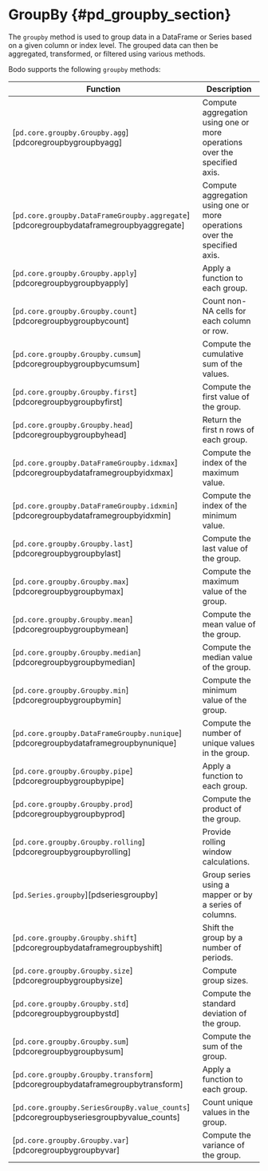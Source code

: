 GroupBy {#pd_groupby_section}
=======

[//]: # (write an index page with links to all the groupby functions)

The `groupby` method is used to group data in a DataFrame or Series based on a given column or index level. The grouped data can then be aggregated, transformed, or filtered using various methods.

Bodo supports the following `groupby` methods:

| Function                                                                               | Description                                                               |
|----------------------------------------------------------------------------------------|---------------------------------------------------------------------------|
| [`pd.core.groupby.Groupby.agg`][pdcoregroupbygroupbyagg]                               | Compute aggregation using one or more operations over the specified axis. |
| [`pd.core.groupby.DataFrameGroupby.aggregate`][pdcoregroupbydataframegroupbyaggregate] | Compute aggregation using one or more operations over the specified axis. |
| [`pd.core.groupby.Groupby.apply`][pdcoregroupbygroupbyapply]                           | Apply a function to each group.                                           |
| [`pd.core.groupby.Groupby.count`][pdcoregroupbygroupbycount]                           | Count non-NA cells for each column or row.                                |
| [`pd.core.groupby.Groupby.cumsum`][pdcoregroupbygroupbycumsum]                         | Compute the cumulative sum of the values.                                 |
| [`pd.core.groupby.Groupby.first`][pdcoregroupbygroupbyfirst]                           | Compute the first value of the group.                                     |
| [`pd.core.groupby.Groupby.head`][pdcoregroupbygroupbyhead]                             | Return the first n rows of each group.                                    |
| [`pd.core.groupby.DataFrameGroupby.idxmax`][pdcoregroupbydataframegroupbyidxmax]       | Compute the index of the maximum value.                                   |
| [`pd.core.groupby.DataFrameGroupby.idxmin`][pdcoregroupbydataframegroupbyidxmin]       | Compute the index of the minimum value.                                   |
| [`pd.core.groupby.Groupby.last`][pdcoregroupbygroupbylast]                             | Compute the last value of the group.                                      |
| [`pd.core.groupby.Groupby.max`][pdcoregroupbygroupbymax]                               | Compute the maximum value of the group.                                   |
| [`pd.core.groupby.Groupby.mean`][pdcoregroupbygroupbymean]                             | Compute the mean value of the group.                                      |
| [`pd.core.groupby.Groupby.median`][pdcoregroupbygroupbymedian]                         | Compute the median value of the group.                                    |
| [`pd.core.groupby.Groupby.min`][pdcoregroupbygroupbymin]                               | Compute the minimum value of the group.                                   |
| [`pd.core.groupby.DataFrameGroupby.nunique`][pdcoregroupbydataframegroupbynunique]     | Compute the number of unique values in the group.                         |
| [`pd.core.groupby.Groupby.pipe`][pdcoregroupbygroupbypipe]                             | Apply a function to each group.                                           |
| [`pd.core.groupby.Groupby.prod`][pdcoregroupbygroupbyprod]                             | Compute the product of the group.                                         |
| [`pd.core.groupby.Groupby.rolling`][pdcoregroupbygroupbyrolling]                       | Provide rolling window calculations.                                      |
| [`pd.Series.groupby`][pdseriesgroupby]                                                 | Group series using a mapper or by a series of columns.                    |
| [`pd.core.groupby.Groupby.shift`][pdcoregroupbydataframegroupbyshift]                  | Shift the group by a number of periods.                                   |
| [`pd.core.groupby.Groupby.size`][pdcoregroupbygroupbysize]                             | Compute group sizes.                                                      |
| [`pd.core.groupby.Groupby.std`][pdcoregroupbygroupbystd]                               | Compute the standard deviation of the group.                              |
| [`pd.core.groupby.Groupby.sum`][pdcoregroupbygroupbysum]                               | Compute the sum of the group.                                             |
| [`pd.core.groupby.Groupby.transform`][pdcoregroupbydataframegroupbytransform]          | Apply a function to each group.                                           |
| [`pd.core.groupby.SeriesGroupBy.value_counts`][pdcoregroupbyseriesgroupbyvalue_counts] | Count unique values in the group.                                         |
| [`pd.core.groupby.Groupby.var`][pdcoregroupbygroupbyvar]                               | Compute the variance of the group.                                        |



